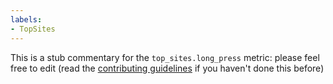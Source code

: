 ```yaml
---
labels:
- TopSites
---
```

This is a stub commentary for the `top_sites.long_press` metric: please feel free to edit (read the
[contributing guidelines](https://github.com/mozilla/glean-annotations/blob/main/CONTRIBUTING.md)
if you haven't done this before)
